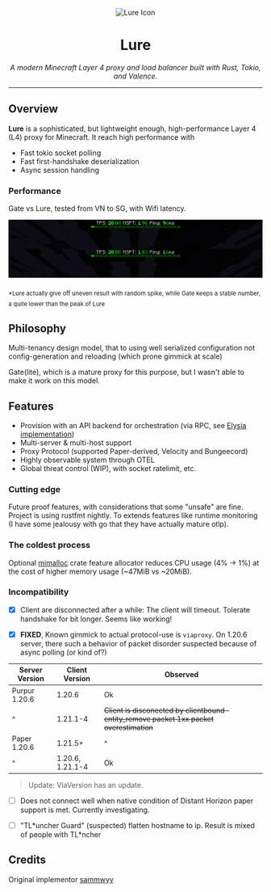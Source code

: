 <p align="center">
  <img src="https://github.com/sammwyy/Lure/raw/main/assets/icon@64.png" alt="Lure Icon"/>
</p>

<h1 align="center">Lure</h1>
<p align="center"><em>A modern Minecraft Layer 4 proxy and load balancer built with Rust, Tokio, and Valence.</em></p>

---

## Overview

**Lure** is a sophisticated, but lightweight enough, high-performance Layer 4 (L4) proxy for Minecraft.
It reach high performance with

- Fast tokio socket polling
- Fast first-handshake deserialization
- Async session handling

### Performance

Gate vs Lure, tested from VN to SG, with Wifi latency. 

![Gate: 96ms; Lure: 16ms](/assets/thicc.png)

<sub>*Lure actually give off uneven result with random spike, while Gate keeps a stable number, a quite lower than the peak of Lure</sub>

## Philosophy

Multi-tenancy design model, that to using well serialized configuration not config-generation and reloading
(which prone gimmick at scale)

Gate(lite), which is a mature proxy for this purpose, but I wasn't able to make it work on this model.

## Features

- Provision with an API backend for orchestration (via RPC, see [Elysia implementation](https://github.com/hUwUtao/Lucky))
- Multi-server & multi-host support
- Proxy Protocol (supported Paper-derived, Velocity and Bungeecord)
- Highly observable system through OTEL
- Global threat control (WIP), with socket ratelimit, etc.

### Cutting edge

Future proof features, with considerations that some "unsafe" are fine. Project is using rustfmt nightly.
To extends features like runtime monitoring \(I have some jealousy with go that they have actually mature otlp).

### The coldest process

Optional [mimalloc](https://github.com/microsoft/mimalloc) crate feature allocator reduces CPU usage (4% → 1%) at the
cost of higher memory usage (~47MiB vs ~20MiB).

### Incompatibility

- [x] Client are disconnected after a while: The client will timeout. Tolerate handshake for bit longer. Seems like working!

- [x] **FIXED**, Known gimmick to actual protocol-use is `viaproxy`. On 1.20.6 server, there such a behavior of packet disorder 
suspected because of async polling (or kind of?)

| Server Version | Client Version   | Observed                                                                            |
|----------------|------------------|-------------------------------------------------------------------------------------|
| Purpur 1.20.6  | 1.20.6           | Ok                                                                                  |
| ^              | 1.21.1-4         | ~~Client is disconected by clientbound-entity_remove packet 1xx packet overestimation~~ |
| Paper 1.20.6   | 1.21.5+          | ^                                                                                   |   
| ^              | 1.20.6, 1.21.1-4 | Ok                                                                                  |

> Update: ViaVersion has an update.

- [ ] Does not connect well when native condition of Distant Horizon paper support is met. Currently investigating.

- [ ] "TL\*uncher Guard" (suspected) flatten hostname to ip. Result is mixed of people with TL\*ncher

## Credits

Original implementor [sammwyy](https://github.com/sammwyy)
